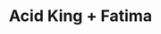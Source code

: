 ---
layout: post
category: concert
title: Acid King + Fatima
artists: 
- Acid King
- Fatima
place: 
- Glazart
country: France
city: Paris
---